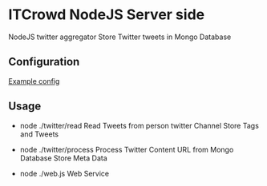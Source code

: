 # ITCrowd NodeJS Server side
NodeJS twitter aggregator
Store Twitter tweets in Mongo Database

## Configuration
  [Example config](config.example.json)

## Usage
- node ./twitter/read
  Read Tweets from person twitter Channel
  Store Tags and Tweets

- node ./twitter/process
  Process Twitter Content URL from Mongo Database
   Store Meta Data

- node ./web.js
  Web Service


